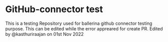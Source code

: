# GitHub-connector test
This is a testing Repository used for ballerina github connector testing purpose. This can be edited while the error appreared for create PR.
Edited by @kasthuriraajan on 01st Nov 2022
